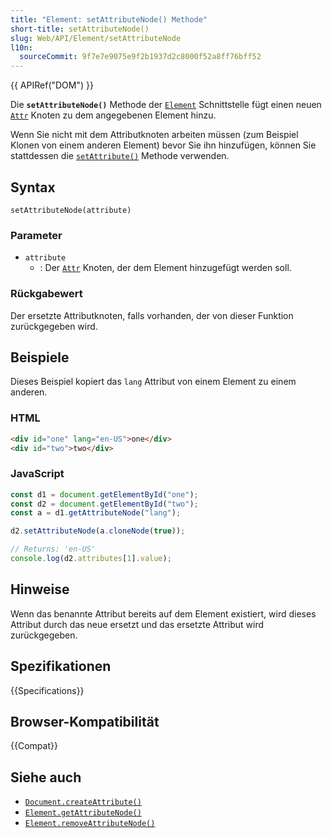 ```yaml
---
title: "Element: setAttributeNode() Methode"
short-title: setAttributeNode()
slug: Web/API/Element/setAttributeNode
l10n:
  sourceCommit: 9f7e7e9075e9f2b1937d2c8000f52a8ff76bff52
---
```


{{ APIRef("DOM") }}

Die **`setAttributeNode()`** Methode der [`Element`](/de/docs/Web/API/Element) Schnittstelle fügt einen neuen [`Attr`](/de/docs/Web/API/Attr) Knoten zu dem angegebenen Element hinzu.

Wenn Sie nicht mit dem Attributknoten arbeiten müssen (zum Beispiel Klonen von einem anderen Element) bevor Sie ihn hinzufügen, können Sie stattdessen die [`setAttribute()`](/de/docs/Web/API/Element/setAttribute) Methode verwenden.

## Syntax

```js-nolint
setAttributeNode(attribute)
```

### Parameter

- `attribute`
  - : Der [`Attr`](/de/docs/Web/API/Attr) Knoten, der dem Element hinzugefügt werden soll.

### Rückgabewert

Der ersetzte Attributknoten, falls vorhanden, der von dieser Funktion zurückgegeben wird.

## Beispiele

Dieses Beispiel kopiert das `lang` Attribut von einem Element zu einem anderen.

### HTML

```html
<div id="one" lang="en-US">one</div>
<div id="two">two</div>
```

### JavaScript

```js
const d1 = document.getElementById("one");
const d2 = document.getElementById("two");
const a = d1.getAttributeNode("lang");

d2.setAttributeNode(a.cloneNode(true));

// Returns: 'en-US'
console.log(d2.attributes[1].value);
```

## Hinweise

Wenn das benannte Attribut bereits auf dem Element existiert, wird dieses Attribut durch das neue ersetzt und das ersetzte Attribut wird zurückgegeben.

## Spezifikationen

{{Specifications}}

## Browser-Kompatibilität

{{Compat}}

## Siehe auch

- [`Document.createAttribute()`](/de/docs/Web/API/Document/createAttribute)
- [`Element.getAttributeNode()`](/de/docs/Web/API/Element/getAttributeNode)
- [`Element.removeAttributeNode()`](/de/docs/Web/API/Element/removeAttributeNode)
